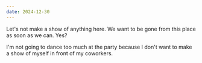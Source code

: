 ```yaml
---
date: 2024-12-30
---
```


Let's not make a show of anything here. We want to be gone from this place as soon as we can. Yes?

I'm not going to dance too much at the party because I don't want to make a show of myself in front of my coworkers.

